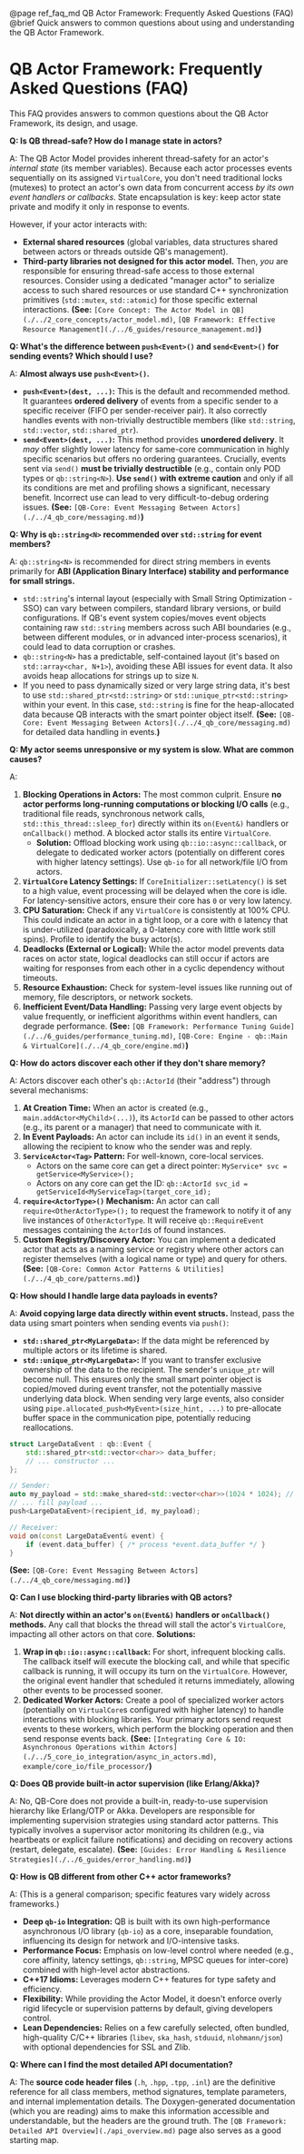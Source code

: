 @page ref_faq_md QB Actor Framework: Frequently Asked Questions (FAQ)
@brief Quick answers to common questions about using and understanding the QB Actor Framework.

# QB Actor Framework: Frequently Asked Questions (FAQ)

This FAQ provides answers to common questions about the QB Actor Framework, its design, and usage.

**Q: Is QB thread-safe? How do I manage state in actors?**

A: The QB Actor Model provides inherent thread-safety for an actor's *internal state* (its member variables). Because each actor processes events sequentially on its assigned `VirtualCore`, you don't need traditional locks (mutexes) to protect an actor's own data from concurrent access *by its own event handlers or callbacks*. State encapsulation is key: keep actor state private and modify it only in response to events.

   However, if your actor interacts with: 
   *   **External shared resources** (global variables, data structures shared between actors or threads outside QB's management).
   *   **Third-party libraries not designed for this actor model.**
   Then, *you* are responsible for ensuring thread-safe access to those external resources. Consider using a dedicated "manager actor" to serialize access to such shared resources or use standard C++ synchronization primitives (`std::mutex`, `std::atomic`) for those specific external interactions.
   **(See:** `[Core Concept: The Actor Model in QB](./../2_core_concepts/actor_model.md)`, `[QB Framework: Effective Resource Management](./../6_guides/resource_management.md)`**)**

**Q: What's the difference between `push<Event>()` and `send<Event>()` for sending events? Which should I use?**

A: **Almost always use `push<Event>()`.**
   *   **`push<Event>(dest, ...)`:** This is the default and recommended method. It guarantees **ordered delivery** of events from a specific sender to a specific receiver (FIFO per sender-receiver pair). It also correctly handles events with non-trivially destructible members (like `std::string`, `std::vector`, `std::shared_ptr`).
   *   **`send<Event>(dest, ...)`:** This method provides **unordered delivery**. It *may* offer slightly lower latency for same-core communication in highly specific scenarios but offers no ordering guarantees. Crucially, events sent via `send()` **must be trivially destructible** (e.g., contain only POD types or `qb::string<N>`).
   **Use `send()` with extreme caution** and only if all its conditions are met and profiling shows a significant, necessary benefit. Incorrect use can lead to very difficult-to-debug ordering issues.
   **(See:** `[QB-Core: Event Messaging Between Actors](./../4_qb_core/messaging.md)`**)**

**Q: Why is `qb::string<N>` recommended over `std::string` for event members?**

A: `qb::string<N>` is recommended for direct string members in events primarily for **ABI (Application Binary Interface) stability and performance for small strings.**
   *   `std::string`'s internal layout (especially with Small String Optimization - SSO) can vary between compilers, standard library versions, or build configurations. If QB's event system copies/moves event objects containing raw `std::string` members across such ABI boundaries (e.g., between different modules, or in advanced inter-process scenarios), it could lead to data corruption or crashes.
   *   `qb::string<N>` has a predictable, self-contained layout (it's based on `std::array<char, N+1>`), avoiding these ABI issues for event data. It also avoids heap allocations for strings up to size `N`.
   *   If you need to pass dynamically sized or very large string data, it's best to use `std::shared_ptr<std::string>` or `std::unique_ptr<std::string>` within your event. In this case, `std::string` is fine for the heap-allocated data because QB interacts with the smart pointer object itself.
   **(See:** `[QB-Core: Event Messaging Between Actors](./../4_qb_core/messaging.md)` for detailed data handling in events.**)**

**Q: My actor seems unresponsive or my system is slow. What are common causes?**

A:
1.  **Blocking Operations in Actors:** The most common culprit. Ensure **no actor performs long-running computations or blocking I/O calls** (e.g., traditional file reads, synchronous network calls, `std::this_thread::sleep_for`) directly within its `on(Event&)` handlers or `onCallback()` method. A blocked actor stalls its entire `VirtualCore`.
    *   **Solution:** Offload blocking work using `qb::io::async::callback`, or delegate to dedicated worker actors (potentially on different cores with higher latency settings). Use `qb-io` for all network/file I/O from actors.
2.  **`VirtualCore` Latency Settings:** If `CoreInitializer::setLatency()` is set to a high value, event processing will be delayed when the core is idle. For latency-sensitive actors, ensure their core has `0` or very low latency.
3.  **CPU Saturation:** Check if any `VirtualCore` is consistently at 100% CPU. This could indicate an actor in a tight loop, or a core with `0` latency that is under-utilized (paradoxically, a 0-latency core with little work still spins). Profile to identify the busy actor(s).
4.  **Deadlocks (External or Logical):** While the actor model prevents data races on actor state, logical deadlocks can still occur if actors are waiting for responses from each other in a cyclic dependency without timeouts.
5.  **Resource Exhaustion:** Check for system-level issues like running out of memory, file descriptors, or network sockets.
6.  **Inefficient Event/Data Handling:** Passing very large event objects by value frequently, or inefficient algorithms within event handlers, can degrade performance.
**(See:** `[QB Framework: Performance Tuning Guide](./../6_guides/performance_tuning.md)`, `[QB-Core: Engine - qb::Main & VirtualCore](./../4_qb_core/engine.md)`**)**

**Q: How do actors discover each other if they don't share memory?**

A: Actors discover each other's `qb::ActorId` (their "address") through several mechanisms:
1.  **At Creation Time:** When an actor is created (e.g., `main.addActor<MyChild>(...)`), its `ActorId` can be passed to other actors (e.g., its parent or a manager) that need to communicate with it.
2.  **In Event Payloads:** An actor can include its `id()` in an event it sends, allowing the recipient to know who the sender was and reply.
3.  **`ServiceActor<Tag>` Pattern:** For well-known, core-local services.
    *   Actors on the same core can get a direct pointer: `MyService* svc = getService<MyService>();`
    *   Actors on any core can get the ID: `qb::ActorId svc_id = getServiceId<MyServiceTag>(target_core_id);`
4.  **`require<ActorType>()` Mechanism:** An actor can call `require<OtherActorType>();` to request the framework to notify it of any live instances of `OtherActorType`. It will receive `qb::RequireEvent` messages containing the `ActorId`s of found instances.
5.  **Custom Registry/Discovery Actor:** You can implement a dedicated actor that acts as a naming service or registry where other actors can register themselves (with a logical name or type) and query for others.
**(See:** `[QB-Core: Common Actor Patterns & Utilities](./../4_qb_core/patterns.md)`**)**

**Q: How should I handle large data payloads in events?**

A: **Avoid copying large data directly within event structs.** Instead, pass the data using smart pointers when sending events via `push()`:
   *   **`std::shared_ptr<MyLargeData>`:** If the data might be referenced by multiple actors or its lifetime is shared.
   *   **`std::unique_ptr<MyLargeData>`:** If you want to transfer exclusive ownership of the data to the recipient. The sender's `unique_ptr` will become null.
   This ensures only the small smart pointer object is copied/moved during event transfer, not the potentially massive underlying data block.
   When sending very large events, also consider using `pipe.allocated_push<MyEvent>(size_hint, ...)` to pre-allocate buffer space in the communication pipe, potentially reducing reallocations.
```cpp
struct LargeDataEvent : qb::Event {
    std::shared_ptr<std::vector<char>> data_buffer;
    // ... constructor ...
};

// Sender:
auto my_payload = std::make_shared<std::vector<char>>(1024 * 1024); // 1MB
// ... fill payload ...
push<LargeDataEvent>(recipient_id, my_payload);

// Receiver:
void on(const LargeDataEvent& event) {
    if (event.data_buffer) { /* process *event.data_buffer */ }
}
```
**(See:** `[QB-Core: Event Messaging Between Actors](./../4_qb_core/messaging.md)`**)**

**Q: Can I use blocking third-party libraries with QB actors?**

A: **Not directly within an actor's `on(Event&)` handlers or `onCallback()` methods.** Any call that blocks the thread will stall the actor's `VirtualCore`, impacting all other actors on that core.
   **Solutions:**
   1.  **Wrap in `qb::io::async::callback`:** For short, infrequent blocking calls. The callback itself will execute the blocking call, and while that specific callback is running, it will occupy its turn on the `VirtualCore`. However, the original event handler that scheduled it returns immediately, allowing other events to be processed sooner.
   2.  **Dedicated Worker Actors:** Create a pool of specialized worker actors (potentially on `VirtualCore`s configured with higher latency) to handle interactions with blocking libraries. Your primary actors send request events to these workers, which perform the blocking operation and then send response events back.
   **(See:** `[Integrating Core & IO: Asynchronous Operations within Actors](./../5_core_io_integration/async_in_actors.md)`, `example/core_io/file_processor/`**)**

**Q: Does QB provide built-in actor supervision (like Erlang/Akka)?**

A: No, QB-Core does not provide a built-in, ready-to-use supervision hierarchy like Erlang/OTP or Akka. Developers are responsible for implementing supervision strategies using standard actor patterns. This typically involves a supervisor actor monitoring its children (e.g., via heartbeats or explicit failure notifications) and deciding on recovery actions (restart, delegate, escalate).
   **(See:** `[Guides: Error Handling & Resilience Strategies](./../6_guides/error_handling.md)`**)**

**Q: How is QB different from other C++ actor frameworks?**

A: (This is a general comparison; specific features vary widely across frameworks.)
*   **Deep `qb-io` Integration:** QB is built with its own high-performance asynchronous I/O library (`qb-io`) as a core, inseparable foundation, influencing its design for network and I/O-intensive tasks.
*   **Performance Focus:** Emphasis on low-level control where needed (e.g., core affinity, latency settings, `qb::string`, MPSC queues for inter-core) combined with high-level actor abstractions.
*   **C++17 Idioms:** Leverages modern C++ features for type safety and efficiency.
*   **Flexibility:** While providing the Actor Model, it doesn't enforce overly rigid lifecycle or supervision patterns by default, giving developers control.
*   **Lean Dependencies:** Relies on a few carefully selected, often bundled, high-quality C/C++ libraries (`libev`, `ska_hash`, `stduuid`, `nlohmann/json`) with optional dependencies for SSL and Zlib.

**Q: Where can I find the most detailed API documentation?**

A: The **source code header files** (`.h`, `.hpp`, `.tpp`, `.inl`) are the definitive reference for all class members, method signatures, template parameters, and internal implementation details. The Doxygen-generated documentation (which you are reading) aims to make this information accessible and understandable, but the headers are the ground truth.
   The `[QB Framework: Detailed API Overview](./api_overview.md)` page also serves as a good starting map. 